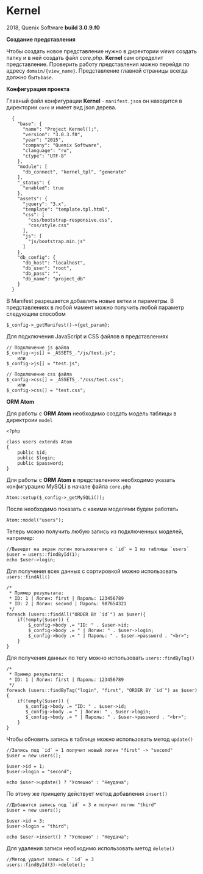 # Kernel

2018, Quenix Software **build 3.0.9.f0**

**Создание представления**

Чтобы создать новое представление нужно в директории _views_
создать папку и в ней создать файл _core.php_.
**Kernel** сам определит представление. Проверить работу представления можно перейдя
 по адресу `domain/{view_name}`. Представление главной страницы всегда должно быть`base`.<br>
 
 **Конфигурация проекта**
 
 Главный файл конфигурации **Kernel** - `manifest.json` он находится в директории `core`
  и имеет вид json дерева.
  
      {
        "base": {
          "name": "Project Kernel();",
          "version": "3.0.3.f0",
          "year": "2015",
          "company": "Quenix Software",
          "clanguage": "ru",
          "ctype": "UTF-8"
        },
        "module": [
          "db_connect", "kernel_tpl", "generate"
        ],
        "_status": {
          "enabled": true
        },
        "assets": {
          "jquery": "3.x",
          "template": "template.tpl.html",
          "css": [
            "css/bootstrap-responsive.css",
            "css/style.css"
          ],
          "js": [
            "js/bootstrap.min.js"
          ]
        },
        "db_config": {
          "db_host": "localhost",
          "db_user": "root",
          "db_pass": "",
          "db_name": "project_db"
        }
      }
 
В Manifest разрешается добавлять новые ветки и параметры. 
В представлениях в любой мамент можно получить любой параметр следующим способом<br>
    
    $_config->_getManifest()->{get_param};
    
Для подключения JavaScript и CSS файлов в представлениях

    // Подключение js файла
    $_config->js[] = _ASSETS_."/js/test.js";
        или
    $_config->js[] = "test.js";
    
    // Подключение css файла
    $_config->css[] = _ASSETS_."/css/test.css";
        или
    $_config->css[] = "test.css";
    
**ORM Atom**

Для работы с **ORM Atom** необходимо создать модель таблицы в директроии `model`

    <?php
    
    class users extends Atom
    {
        public $id;
        public $login;
        public $password;
    }
    
Для работы с **ORM Atom** в представлениях необходимо указать конфигурацию MySQLi 
в начале файла `core.php`

    Atom::setup($_config->_getMySQLi());
    
После необходимо показать с какими моделями будем работать

    Atom::model("users");
    
Теперь можно получить любую запись из подключенных моделей, например:

    //Выведет на экран логин пользователя c `id` = 1 из таблицы `users`
    $user = users::findById(1);
    echo $user->login;
    
Для получения всех данных с сортировкой можно использовать `users::findAll()`

    /*
     * Пример результата:
     * ID: 1 | Логин: first | Пароль: 123456789
     * ID: 2 | Логин: second | Пароль: 987654321
     */
    foreach (users::findAll("ORDER BY `id`") as $user){
        if(!empty($user)) {
            $_config->body .= "ID: " . $user->id;
            $_config->body .= " | Логин: " . $user->login;
            $_config->body .= " | Пароль: " . $user->password . "<br>";
        }
    }
    
Для получения данных по тегу можно использовать `users::findByTag()`

    /*
     * Пример результата:
     * ID: 1 | Логин: first | Пароль: 123456789
     */
    foreach (users::findByTag("login", "first", "ORDER BY `id`") as $user){
        if(!empty($user)) {
           $_config->body .= "ID: " . $user->id;
           $_config->body .= " | Логин: " . $user->login;
           $_config->body .= " | Пароль: " . $user->password . "<br>";
        }
    }
    
Чтобы обновить запись в таблице можно использовать метод `update()`

    //Запись под `id` = 1 получит новый логин "first" -> "second"
    $user = new users();
    
    $user->id = 1;
    $user->login = "second";
    
    echo $user->update() ? "Успешно" : "Неудача";
    
По этому же принцепу действует метод добавления `insert()`

    //Добавится запись под `id` = 3 и получит логин "third"
    $user = new users();
        
    $user->id = 3;
    $user->login = "third";
        
    echo $user->insert() ? "Успешно" : "Неудача";
    
Для удаления записи необходимо использовать метод `delete()`

    //Метод удалит запись с `id` = 3
    users::findById(3)->delete();